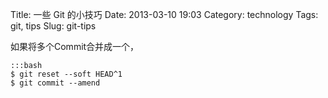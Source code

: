 Title: 一些 Git 的小技巧
Date: 2013-03-10 19:03
Category: technology
Tags: git, tips
Slug: git-tips

如果将多个Commit合并成一个，

    :::bash
    $ git reset --soft HEAD^1
    $ git commit --amend
